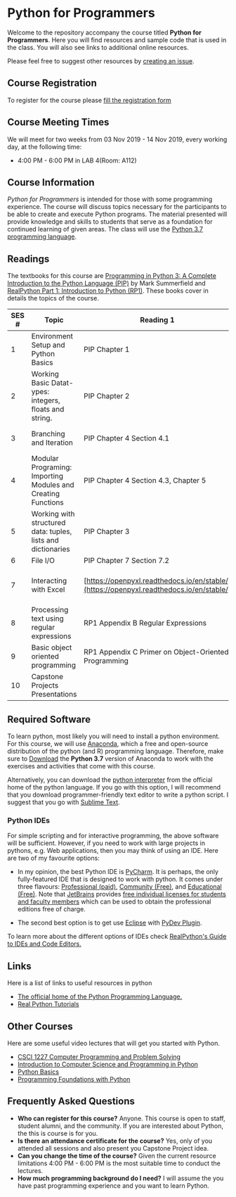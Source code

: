 # Python for Programmers
Welcome to the repository accompany the course titled **Python for Programmers**. Here you will find resources and sample code that is used in the class. You will also see links to additional online resources.

Please feel free to suggest other resources by [creating an issue](https://github.com/duhai-alshukaili/python-for-programmers/issues/new).

## Course Registration
To register for the course please [fill the registration form](http://bit.ly/2ExYfEB)

## Course Meeting Times
We will meet for two weeks from 03 Nov 2019 - 14 Nov 2019, every working day, at the following time:
* 4:00 PM - 6:00 PM in LAB 4(Room: A112)


## Course Information
*Python for Programmers* is intended for those with some programming experience. The course will discuss topics necessary for the participants to be able to create and execute Python programs. The material presented will provide knowledge and skills to students that serve as a foundation for continued learning of given areas.
The class will use the  [Python 3.7 programming language](https://www.python.org/downloads/release/python-370/).

## Readings
The textbooks for this course are [Programming in Python 3: A Complete Introduction to the Python Language (PIP)](https://github.com/duhai-alshukaili/python-for-programmers/blob/master/books/ProgrammingInPython3.pdf) by Mark Summerfield and [RealPython Part 1: Introduction to Python (RP1)](https://github.com/duhai-alshukaili/python-for-programmers/blob/master/books/RealPythonPart1.pdf). These books cover in details the topics of the course.

| SES # 	| Topic                                                        	| Reading 1                                            	| Reading 2                                                     	|
|-------	|--------------------------------------------------------------	|------------------------------------------------------	|---------------------------------------------------------------	|
| 1     	| Environment Setup and Python Basics                          	| PIP Chapter 1                                        	| RP1 Getting Started                                           	|
| 2     	| Working Basic Datat-ypes: integers, floats and string.       	| PIP Chapter 2                                        	| RP1 Fundamentals: Strings and Methods                         	|
| 3     	| Branching and Iteration                                      	| PIP Chapter 4 Section 4.1                            	|  RP1 Fundamentals: Functions and Loops and  Conditional Logic 	|
| 4     	| Modular Programing: Importing Modules and Creating Functions 	| PIP Chapter 4 Section 4.3, Chapter 5                 	| RP1 Fundamentals: Functions and Loops                         	|
| 5     	| Working with structured data: tuples, lists and dictionaries 	| PIP Chapter 3                                        	| RP1 Fundamentals: Lists and Dictionaries                      	|
| 6     	| File I/O                                                     	| PIP Chapter 7 Section 7.2                            	| RP1 File Input and Output                                     	|
| 7     	| Interacting with Excel                                       	| [https://openpyxl.readthedocs.io/en/stable/](https://openpyxl.readthedocs.io/en/stable/)           	| [https://realpython.com/python-csv/](https://realpython.com/python-csv/ )                            	|
| 8     	| Processing text using regular expressions                    	| RP1 Appendix B Regular Expressions                   	|                                                               	|
| 9     	| Basic object oriented programming                            	| RP1 Appendix C Primer on Object-Oriented Programming 	|                                                               	|
| 10    	| Capstone Projects Presentations                              	|                                                      	|                                                               	|
## Required Software
To learn python, most likely you will need to install a python environment. For this course, we will use 
[Anaconda](https://www.anaconda.com/), which a free and open-source distribution of the python (and R) programming language. 
Therefore, make sure to [Download](https://www.anaconda.com/distribution/) the **Python 3.7** version of Anaconda to work 
with the exercises and activities that come with this course.

Alternatively, you can download the [python interpreter](https://www.python.org/downloads/) from the official home of the python language. If you go with this
option, I will recommend that you download programmer-friendly text editor to write a python script. I suggest that you go
with [Sublime Text](https://www.sublimetext.com/).

### Python IDEs
For simple scripting and for interactive programming, the above software will be sufficient. However, if you need to work
with large projects in pythons, e.g. Web applications, then you may think of using an IDE. Here are two of my favourite options:

* In my opinion, the best Python IDE is [PyCharm](https://www.jetbrains.com/pycharm/). It is perhaps, the only fully-featured IDE that is designed to work with python. It comes under three flavours: [Professional (paid)](https://www.jetbrains.com/pycharm/download/), 
[Community (Free)](https://www.jetbrains.com/pycharm/download/), and [Educational (Free)](https://www.jetbrains.com/pycharm-edu/). 
Note that [JetBrains](https://www.jetbrains.com) provides [free individual licenses for students and faculty members](https://www.jetbrains.com/student/)
which can be used to obtain the professional editions free of charge.  

* The second best option is to get use [Eclipse](https://www.eclipse.org/) with [PyDev Plugin](http://www.pydev.org/).

To learn more about the different options of IDEs check [RealPython's Guide to IDEs and Code Editors.](https://realpython.com/python-ides-code-editors-guide/)
## Links
Here is a list of links to useful resources in python

* [The official home of the Python Programming Language.](https://www.python.org/)
* [Real Python Tutorials](https://realpython.com/)


## Other Courses
Here are some useful video lectures that will get you started with Python.

* [CSCI 1227 Computer Programming and Problem Solving](http://cs.stmarys.ca/~porter/csc/227/2019/)
* [Introduction to Computer Science and Programming in Python](https://ocw.mit.edu/courses/electrical-engineering-and-computer-science/6-0001-introduction-to-computer-science-and-programming-in-python-fall-2016/index.htm)
* [Python Basics](https://www.coursera.org/learn/python-basics)
* [Programming Foundations with Python](https://www.udacity.com/course/programming-foundations-with-python--ud036)

## Frequently Asked Questions

* **Who can register for this course?** Anyone. This course is open to staff, student
alumni, and the community. If you are interested about Python, the this is course
is for you.
* **Is there an attendance certificate for the course?**
Yes, only of you attended all sessions and also present you Capstone Project idea.
* **Can you change the time of the course?** Given the current resource limitations 4:00 PM - 6:00 PM 
is the most suitable time to conduct the lectures.
* **How much programming background do I need?** I will assume the you have 
past programming experience and you want to learn Python.  